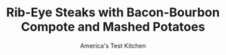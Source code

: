 ---
layout: ../../layouts/MarkdownPostLayout.astro
title: Rib-Eye Steaks with Bacon-Bourbon Compote and Mashed Potatoes
author: America's Test Kitchen
pubDate: 2023-03-15
description: "A fancy steakhouse dinner in the comfort of your own home."
image_url: https://res.cloudinary.com/hksqkdlah/image/upload/ar_1:1,c_fill,dpr_2.0,f_auto,fl_lossy.progressive.strip_profile,g_faces:auto,q_auto:low,w_344/SFS_RibeyeSteaksBaconBourbonCompoteMashedPotatoes_034_mosxkz
tags: ["Main Courses","Potatoes","Pork","Beef","Weeknight"]
calories: 4892
protein: 53
carbohydrates: 52
fats: 86
fiber: 4
ingredients: ["2 pounds, red potatoes, unpeeled, quartered and sliced crosswise ¼ inch thick","1¼ cups, whole milk","8 tablespoons, unsalted butter, divided","2¼ teaspoons, table salt, divided","1½ teaspoons, pepper, divided","2 (1-pound), boneless rib-eye steaks, 1 to 1½ inches thick, trimmed","6 slices, bacon, chopped","3 , shallots, sliced thin","2 tablespoons, packed brown sugar","¼ cup, bourbon","2 teaspoons, Worcestershire sauce"]
serves: 4
time: "45 minutes"
instructions: ["Bring potatoes, milk, 4 tablespoons butter, 1¼ teaspoons salt, and ½ teaspoon pepper to boil in large saucepan over medium-high heat. Cover; reduce heat to medium-low; and cook until potatoes are tender, about 20 minutes. Off heat, using potato masher, coarsely mash potato mixture. Season with salt and pepper to taste. Cover and set aside.","Meanwhile, pat steaks dry with paper towels and sprinkle with remaining 1 teaspoon salt and remaining 1 teaspoon pepper. Melt 2 tablespoons butter in 12-inch nonstick skillet over medium-high heat. Add steaks and cook, flipping every 2 minutes, until well browned and meat registers 125 degrees (for medium-rare), 8 to 10 minutes. Transfer to cutting board and tent with foil. Wipe skillet clean with paper towels.","Cook bacon in skillet over medium-high heat until crispy, about 4 minutes. Pour off all but 2 tablespoons fat (leaving bacon in skillet). Add shallots and sugar and cook until softened, about 2 minutes. Carefully add bourbon and Worcestershire and simmer until reduced by half, about 2 minutes. Whisk in remaining 2 tablespoons butter. Serve."]
nutrition: ["1834 mg Potassium, K","567 mg Phosphorus, P","157 mg Calcium, Ca","6 mg Iron, Fe","112 mg Magnesium, Mg","1508 mg Sodium, Na","11 mg Zinc, Zn","86 g Total lipid (fat)","14 mg Niacin","34 g Fatty acids, total monounsaturated","6 g Fatty acids, total polyunsaturated","21 mg Vitamin C, total ascorbic acid","2 µg Vitamin D (D2 + D3)","245 mg Cholesterol","40 g Fatty acids, total saturated","3 g Fatty acids, total trans","4 g Fiber, total dietary","60 µg Folate, food","15 g Sugars, total","14 µg Vitamin K (phylloquinone)","436 g Water","52 g Carbohydrate, by difference","60 µg Folate, DFE","53 g Protein","1 mg Vitamin E (alpha-tocopherol)","4 µg Vitamin B-12","1 mg Vitamin B-6","245 µg Vitamin A, RAE","1223 kcal Energy","6 g Sugars, added","4892 calories"]
notes: "You can substitute strip steaks for the rib eyes. Serve with sliced scallions."
---